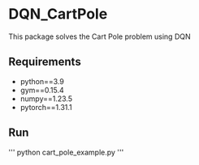 # DQN_CartPole
This package solves the Cart Pole problem using DQN


## Requirements
- python==3.9
- gym==0.15.4
- numpy==1.23.5
- pytorch==1.31.1


  
## Run
'''
python cart_pole_example.py 
'''
